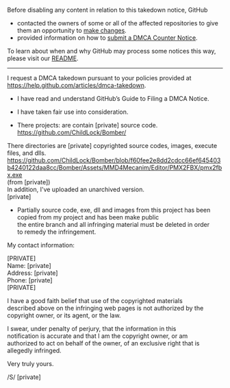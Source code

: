 Before disabling any content in relation to this takedown notice, GitHub
- contacted the owners of some or all of the affected repositories to give them an opportunity to [make changes](https://docs.github.com/en/github/site-policy/dmca-takedown-policy#a-how-does-this-actually-work).
- provided information on how to [submit a DMCA Counter Notice](https://docs.github.com/en/articles/guide-to-submitting-a-dmca-counter-notice).

To learn about when and why GitHub may process some notices this way, please visit our [README](https://github.com/github/dmca/blob/master/README.md#anatomy-of-a-takedown-notice).

---

I request a DMCA takedown pursuant to your policies provided at  
https://help.github.com/articles/dmca-takedown.

- I have read and understand GitHub’s Guide to Filing a DMCA Notice.

- I have taken fair use into consideration.

- There projects: are contain [private] source code.  
https://github.com/ChildLock/Bomber/

There directories are [private] copyrighted source codes, images, execute  
files, and dlls.  
https://github.com/ChildLock/Bomber/blob/f60fee2e8dd2cdcc66ef645403b4240122daa8cc/Bomber/Assets/MMD4Mecanim/Editor/PMX2FBX/pmx2fbx.exe  
(from [private])  
In addition, I've uploaded an unarchived version.  
[private]

- Partially source code, exe, dll and images from this project has been  
copied from my project and has been make public  
the entire branch and all infringing material must be deleted in order  
to remedy the infringement.  

My contact information:

[PRIVATE]  
Name: [private]  
Address: [private]  
Phone: [private]  
[PRIVATE]

I have a good faith belief that use of the copyrighted materials  
described above on the infringing web pages is not authorized by the  
copyright owner, or its agent, or the law.  

I swear, under penalty of perjury, that the information in this  
notification is accurate and that I am the copyright owner, or am  
authorized to act on behalf of the owner, of an exclusive right that is  
allegedly infringed.

Very truly yours.

/S/ [private]
